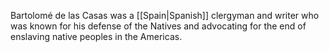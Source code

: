 Bartolomé de las Casas was a [[Spain|Spanish]] clergyman and writer who was known for his defense of the Natives and advocating for the end of enslaving native peoples in the Americas.